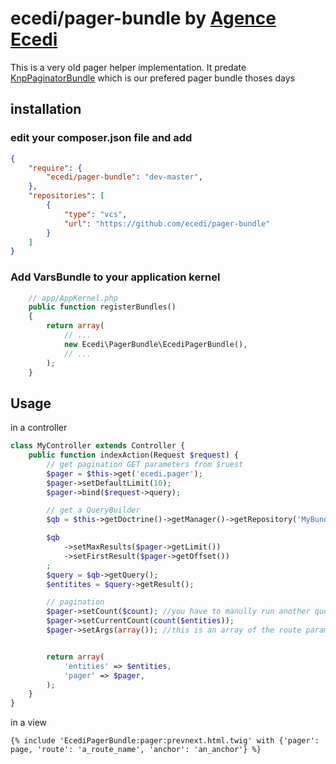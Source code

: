 # ecedi/pager-bundle by [Agence Ecedi](http://ecedi.fr)

This is a very old pager helper implementation. It predate [KnpPaginatorBundle](https://github.com/KnpLabs/KnpPaginatorBundle) which is our prefered pager bundle thoses days

## installation

### edit your composer.json file and add

```json
{
	"require": {
		"ecedi/pager-bundle": "dev-master",
	},
	"repositories": [
		{
			"type": "vcs",
			"url": "https://github.com/ecedi/pager-bundle"
		}
	]
}
```

### Add VarsBundle to your application kernel


```php
	// app/AppKernel.php
	public function registerBundles()
	{
		return array(
			// ...
			new Ecedi\PagerBundle\EcediPagerBundle(),
			// ...
		);
	}
```

## Usage

in  a controller

```php
class MyController extends Controller {
	public function indexAction(Request $request) {
		// get pagination GET parameters from $ruest
		$pager = $this->get('ecedi.pager');
		$pager->setDefaultLimit(10);
		$pager->bind($request->query);

		// get a QueryBuilder
		$qb = $this->getDoctrine()->getManager()->getRepository('MyBundle:Myentity')->findAllByName(); //it returns a QueryBuilder, not a Query

		$qb
			->setMaxResults($pager->getLimit())
			->setFirstResult($pager->getOffset())
		;
		$query = $qb->getQuery();
		$entitites = $query->getResult();

		// pagination
		$pager->setCount($count); //you have to manully run another query to find out the nbr of results
		$pager->setCurrentCount(count($entities));
		$pager->setArgs(array()); //this is an array of the route parameters to build urls in twig template


		return array(
			'entities' => $entities,
			'pager' => $pager,
		);
	}
}
```

in a view

```jinja
{% include 'EcediPagerBundle:pager:prevnext.html.twig' with {'pager': page, 'route': 'a_route_name', 'anchor': 'an_anchor'} %}
```
